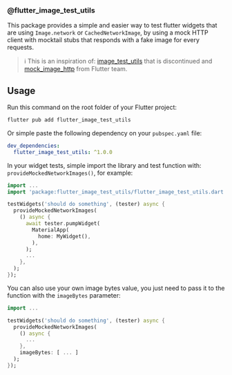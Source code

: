 ### @flutter_image_test_utils

This package provides a simple and easier way to test flutter widgets that are using
`Image.network` or `CachedNetworkImage`, by using a mock HTTP client with mocktail stubs
that responds with a fake image for every requests.

> ℹ️ This is an inspiration of: [image_test_utils](https://github.com/roughike/image_test_utils) that is discontinued and [mock_image_http](https://github.com/flutter/flutter/blob/master/dev/manual_tests/test/mock_image_http.dart) from Flutter team.

## Usage

Run this command on the root folder of your Flutter project:

```sh
flutter pub add flutter_image_test_utils
```

Or simple paste the following dependency on your `pubspec.yaml` file:

```yaml
dev_dependencies:
  flutter_image_test_utils: ^1.0.0
```

In your widget tests, simple import the library and test function with: `provideMockedNetworkImages()`, for example:

```dart
import ...
import 'package:flutter_image_test_utils/flutter_image_test_utils.dart';

testWidgets('should do something', (tester) async {
  provideMockedNetworkImages(
    () async {
      await tester.pumpWidget(
        MaterialApp(
          home: MyWidget(),
        ),
      );
      ...
    },
  );
});
```

You can also use your own image bytes value, you just need to pass it to the function with the `imageBytes` parameter:

```dart
import ...

testWidgets('should do something', (tester) async {
  provideMockedNetworkImages(
    () async {
      ...
    },
    imageBytes: [ ... ]
  );
});
```
